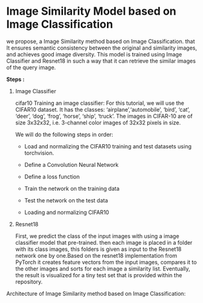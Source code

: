 # Image Similarity Model  based on  Image Classification
we propose, a Image Similarity method based on Image Classification. that It ensures semantic consistency between the original and similarity images, and achieves good image diversity. 
This model is trained using Image Classifier  and Resnet18 in such a way that it can retrieve the similar images of the query image.

**Steps :**
1. Image Classifier

    cifar10 Training an image classifier:
    For this tutorial, we will use the CIFAR10 dataset. It has the classes: ‘airplane’,‘automobile’, ‘bird’, ‘cat’, ‘deer’, ‘dog’, ‘frog’, ‘horse’, ‘ship’, ‘truck’.
    The images in CIFAR-10 are of size 3x32x32, i.e. 3-channel color images of 32x32 pixels  in size.

     We will do the following steps in order:
   
     *	Load and normalizing the CIFAR10 training and test datasets using torchvision.
   
     *	Define a Convolution Neural Network
   
     *	Define a loss function
   
     *	Train the network on the training data
   
     *	Test the network on the test data
   
     *	Loading and normalizing CIFAR10

2. Resnet18

   First, we predict the class of the input images with using a image classifier model that pre-trained. then each image is placed in a folder with its class images, this folders is given as input to the Resnet18 
   network one by one.Based on the resnet18 implementation from PyTorch it creates feature vectors from the input images, compares it to the other images and sorts for each image a similarity list. Eventually, the 
   result is visualized for a tiny test set that is provided within the repository.

Architecture of Image Similarity method based on Image Classification:
   

